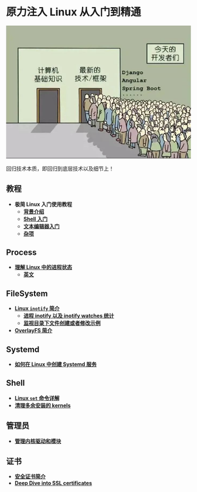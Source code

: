 # 原力注入 Linux 从入门到精通

![回归技术本质](bad_phenomenon.png)

回归技术本质，即回归到底层技术以及细节上！

## 教程
- **极简 Linux 入门使用教程**
	- [**背景介绍**](getting_started/background.md)
	- [**Shell 入门**](getting_started/shells.md)
	- [**文本编辑器入门**](getting_started/text-editors.md)
	- [**杂项**](getting_started/miscellaneous.md)

## Process
- [**理解 Linux 中的进程状态**](process/Understanding_process_states_in_Linux.md)
	- [**英文**](process/Understanding_process_states_in_Linux.pdf)

## FileSystem
- [**Linux `inotify` 简介**](fs/What_is_inotify.md)
	- [**进程 inotify 以及 inotify watches 统计**](fs/inotify_stat.sh)
	- [**监视目录下文件创建或者修改示例**](fs/inotify_monitor_path.sh)
- [**OverlayFS 简介**](fs/OverlayFS.md)

## Systemd
- [**如何在 Linux 中创建 Systemd 服务**](systemd/Systemd_Service_Creation_Guide.md)

## Shell
- [**Linux `set` 命令详解**](shell/Linux_set_Command_Explained.md)
- [**清理多余安装的 kernels**](shell/remove_odl_kernels.sh)

## 管理员
- [**管理内核驱动和模块**](kernel_adminstration.md)

## 证书
- [**安全证书简介**](certs_intro.md)
- [**Deep Dive into SSL certificates**](ssl_certs.md)
